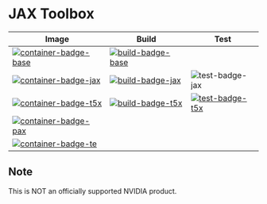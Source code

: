 # JAX Toolbox

| Image                                          | Build                                | Test                                   |
| ---------------------------------------------- | ------------------------------------ | -------------------------------------- |
| [![container-badge-base]][container-link-base] | [![build-badge-base]][workflow-base] |                                        |
| [![container-badge-jax]][container-link-jax]   | [![build-badge-jax]][workflow-jax]   | ![test-badge-jax]                      |
| [![container-badge-t5x]][container-link-t5x]   | [![build-badge-t5x]][workflow-t5x]   | [![test-badge-t5x]][workflow-t5x-perf] |
| [![container-badge-pax]][container-link-pax]   |                                      |                                        |
| [![container-badge-te]][container-link-te]     |                                      |                                        |

[container-badge-base]: https://img.shields.io/static/v1?label=&message=.base&color=gray&logo=docker
[container-badge-jax]: https://img.shields.io/static/v1?label=&message=JAX&color=gray&logo=docker
[container-badge-t5x]: https://img.shields.io/static/v1?label=&message=T5X&color=gray&logo=docker
[container-badge-pax]: https://img.shields.io/static/v1?label=&message=PAX&color=gray&logo=docker
[container-badge-te]: https://img.shields.io/static/v1?label=&message=TE&color=gray&logo=docker

[container-link-base]: https://github.com/NVIDIA/JAX-Toolbox/pkgs/container/jax-toolbox
[container-link-jax]: https://github.com/NVIDIA/JAX-Toolbox/pkgs/container/jax
[container-link-t5x]: https://github.com/NVIDIA/JAX-Toolbox/pkgs/container/t5x
[container-link-pax]: https://github.com/NVIDIA/JAX-Toolbox/pkgs/container/pax
[container-link-te]: https://github.com/NVIDIA/JAX-Toolbox/pkgs/container/te

[build-badge-base]: https://img.shields.io/github/actions/workflow/status/NVIDIA/JAX-Toolbox/weekly-base-build.yaml?branch=main&label=weekly&logo=github-actions&logoColor=dddddd
[build-badge-jax]: https://img.shields.io/github/actions/workflow/status/NVIDIA/JAX-Toolbox/nightly-jax-build.yaml?branch=main&label=nightly&logo=github-actions&logoColor=dddddd
[build-badge-t5x]: https://img.shields.io/github/actions/workflow/status/NVIDIA/JAX-Toolbox/nightly-t5x-build.yaml?branch=main&label=nightly&logo=github-actions&logoColor=dddddd

[workflow-base]: https://github.com/NVIDIA/JAX-Toolbox/actions/workflows/weekly-base-build.yaml
[workflow-jax]: https://github.com/NVIDIA/JAX-Toolbox/actions/workflows/nightly-jax-build.yaml
[workflow-t5x]: https://github.com/NVIDIA/JAX-Toolbox/actions/workflows/nightly-t5x-build.yaml

[test-badge-jax]: https://img.shields.io/github/actions/workflow/status/NVIDIA/JAX-Toolbox/nightly-jax-test-unit.yaml?branch=main&label=V100%20UNIT&logo=nvidia
[test-badge-t5x]: https://img.shields.io/github/actions/workflow/status/NVIDIA/JAX-Toolbox/nightly-t5x-test-mgmn.yaml?branch=main&label=A100%20MGMN&logo=nvidia

[workflow-t5x-perf]: https://github.com/NVIDIA/JAX-Toolbox/actions/workflows/nightly-t5x-test-mgmn.yaml


## Note
This is NOT an officially supported NVIDIA product.